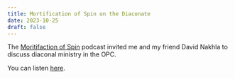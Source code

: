 ```yaml
---
title: Mortification of Spin on the Diaconate
date: 2023-10-25
draft: false
---
```

The [Moritifaction of Spin](https://www.alliancenet.org/mos) podcast invited me and my friend David Nakhla to discuss diaconal ministry in the OPC.

You can listen [here](https://mortificationofspin.podbean.com/e/the-reformed-deacon/).

